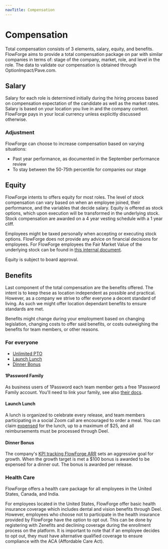```yaml
---
navTitle: Compensation
---
```


# Compensation

Total compensation consists of 3 elements, salary, equity, and benefits.
FlowForge aims to provide a total compensation package on par with similar
companies in terms of: stage of the company, market, role, and level in the role.
The data to validate our compensation is obtained through OptionImpact/Pave.com.

## Salary

Salary for each role is determined initially during the hiring process based
on compensation expectation of the candidate as well as the market rates. Salary
is based on your location you live in and the company context. FlowForge pays in
your local currency unless explicitly discussed otherwise.

### Adjustment

FlowForge can choose to increase compensation based on varying situations:
- Past year performance, as documented in the September performance review
- To stay between the 50-75th percentile for companies our stage

## Equity

FlowForge intents to offers equity for most roles. The level of stock compensation
can vary based on when an employee joined, their performance, and the variables
that decide salary. Equity is offered as stock options, which upon
execution will be transformed in the underlying stock. Stock compensation are
awarded on a 4 year vesting schedule with a 1 year cliff.

Employees might be taxed personally when accepting or executing stock options.
FlowForge does not provide any advice on financial decisions for employees. For
FlowForge employees the Fair Market Value of the underlying stock can be found
in [this internal document](https://docs.google.com/document/d/1_DmqzQ5rmjYHlBvF5owJpj3JVR_BlJUg_S-pwfRtA5g).

Equity is subject to board approval.

## Benefits

Last component of the total compensation are the benefits offered. The intent is
to keep these as location independent as possible and practical. However, as a
company we strive to offer everyone a decent standard of living. As such we might
offer location dependant benefits to ensure standards are met.

Benefits might change during your employment based on changing legislation,
changing costs to offer said benefits, or costs outweighing the benefits for team
members, or other reasons.

### For everyone

- [Unlimited PTO](./leave#vacation-policy)
- [Launch Lunch](../development/releases/process#launch-lunch)
- [Dinner Bonus](#dinner-bonus)

#### 1Password Family

As business users of 1Password each team member gets a free 1Password Family
account. You'll need to link your family, see also [their docs](https://support.1password.com/link-family/).

#### Launch Lunch

A lunch is organized to celebrate every release, and team members participating in a social Zoom call are encouraged to order a meal. You can claim [expensed](./expenses) for the lunch, up to a maximum of $25, and all reimbursements must be processed through Deel.

#### Dinner Bonus

The company's [KPI tracking FlowForge ARR](../company/achieving-success.md#kpi)
sets an aggressive goal for growth. When the growth target is met a $100 bonus is
awarded to be expensed for a dinner out. The bonus is awarded per release.

### Health Care

FlowForge offers a health care package for all employees in the United States, Canada, and India. 

For employees located in the United States, FlowForge offer basic health insurance coverage which includes dental and vision benefits through Deel.
However, employees who choose not to participate in the health insurance provided by FlowForge have the option to opt out. This can be done by registering with Zenefits and declining coverage during the enrollment process on the platform. It is important to note that if an employee decides to opt out, they must have alternative qualified coverage to ensure compliance with the ACA (Affordable Care Act).

